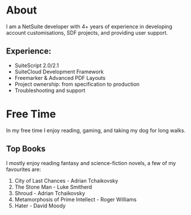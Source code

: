 <!-- BEGIN ARISE ------------------------------
Title:: "home"

Author:: "Josh Simpson"
Description:: "NetSuite Developer, 4+ Years Experience."
Language:: "en"
Thumbnail:: "arise-icon.png"
Published Date:: "2025-10-06"
Modified Date:: "2025-10-06"

content_header:: "false"
rss_hide:: "true"
---- END ARISE \\ DO NOT MODIFY THIS LINE ---->

# About
I am a NetSuite developer with 4+ years of experience in developing account customisations, SDF projects, and providing user support.
## Experience:
* SuiteScript 2.0/2.1
* SuiteCloud Development Framework
* Freemarker & Advanced PDF Layouts
* Project ownership: from specification to production
* Troubleshooting and support

# Free Time
In my free time I enjoy reading, gaming, and taking my dog for long walks.
## Top Books
I mostly enjoy reading fantasy and science-fiction novels, a few of my favourites are:
1. City of Last Chances - Adrian Tchaikovsky
2. The Stone Man - Luke Smitherd
3. Shroud - Adrian Tchaikovsky
4. Metamorphosis of Prime Intellect - Roger Williams
5. Hater - David Moody
